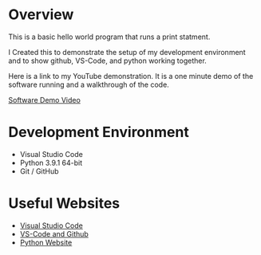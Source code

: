 # Overview

This is a basic hello world program that runs a print statment.

I Created this to demonstrate the setup of my development environment and to show github, VS-Code, and python working together.

Here is a link to my YouTube demonstration.  It is a one minute demo of the software running and a walkthrough of the code.

[Software Demo Video](https://youtu.be/KttcR_2hwBs)

# Development Environment

* Visual Studio Code
* Python 3.9.1 64-bit
* Git / GitHub

# Useful Websites

* [Visual Studio Code](https://code.visualstudio.com/docs/editor/versioncontrol)
* [VS-Code and Github](https://code.visualstudio.com/docs/editor/github)
* [Python Website](https://www.python.org/downloads/)